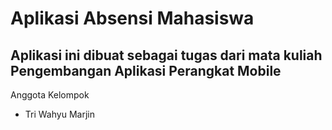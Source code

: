 # Aplikasi Absensi Mahasiswa

## Aplikasi ini dibuat sebagai tugas dari mata kuliah Pengembangan Aplikasi Perangkat Mobile 

Anggota Kelompok
- Tri Wahyu Marjin
